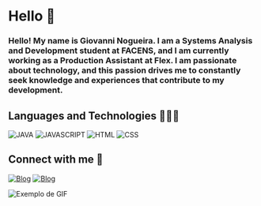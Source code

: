 # Hello 👋

### Hello! My name is Giovanni Nogueira. I am a Systems Analysis and Development student at FACENS, and I am currently working as a Production Assistant at Flex. I am passionate about technology, and this passion drives me to constantly seek knowledge and experiences that contribute to my development. 

## **Languages ​​and Technologies** 👨🏻‍💻
![JAVA](https://img.shields.io/badge/JAVA-eb8007?style=for-the-badge&logo=Java&logoColor=red) ![JAVASCRIPT](https://img.shields.io/badge/JavaScript-f7ef00?style=for-the-badge&logo=JavaScript&logoColor=black) ![HTML](https://img.shields.io/badge/HTML-f05000?style=for-the-badge&logo=HTML5&logoColor=white) ![CSS](https://img.shields.io/badge/CSS-0378ff?logo=css3&logoColor=white&style=for-the-badge)



## **Connect with me** 📱

[![Blog](https://img.shields.io/badge/LinkedIn-0077B5?style=for-the-badge&logo=linkedin&logoColor=white)](https://www.linkedin.com/in/giovanni-nogueira-870b6b21a/) [![Blog](https://img.shields.io/badge/Instagram-ffffff?style=for-the-badge&logo=Instagram&logoColor=purple)](https://www.instagram.com/_giovanninog/)



![Exemplo de GIF](https://i.pinimg.com/originals/69/e6/f6/69e6f674d4ab40834c31493d21d9560c.gif)

<!--
**giovanninog/giovanninog** is a ✨ _special_ ✨ repository because its `README.md` (this file) appears on your GitHub profile.

Here are some ideas to get you started:

- 🔭 I’m currently working on ...
- 🌱 I’m currently learning ...
- 👯 I’m looking to collaborate on ...
- 🤔 I’m looking for help with ...
- 💬 Ask me about ...
- 📫 How to reach me: ...
- 😄 Pronouns: ...
- ⚡ Fun fact: ...
-->

